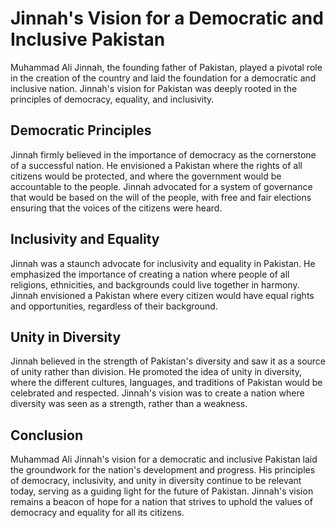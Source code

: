 <h1>Jinnah's Vision for a Democratic and Inclusive Pakistan</h1>
<p>Muhammad Ali Jinnah, the founding father of Pakistan, played a pivotal role in the creation of the country and laid the foundation for a democratic and inclusive nation. Jinnah's vision for Pakistan was deeply rooted in the principles of democracy, equality, and inclusivity.</p>
<h2>Democratic Principles</h2>
<p>Jinnah firmly believed in the importance of democracy as the cornerstone of a successful nation. He envisioned a Pakistan where the rights of all citizens would be protected, and where the government would be accountable to the people. Jinnah advocated for a system of governance that would be based on the will of the people, with free and fair elections ensuring that the voices of the citizens were heard.</p>
<h2>Inclusivity and Equality</h2>
<p>Jinnah was a staunch advocate for inclusivity and equality in Pakistan. He emphasized the importance of creating a nation where people of all religions, ethnicities, and backgrounds could live together in harmony. Jinnah envisioned a Pakistan where every citizen would have equal rights and opportunities, regardless of their background.</p>
<h2>Unity in Diversity</h2>
<p>Jinnah believed in the strength of Pakistan's diversity and saw it as a source of unity rather than division. He promoted the idea of unity in diversity, where the different cultures, languages, and traditions of Pakistan would be celebrated and respected. Jinnah's vision was to create a nation where diversity was seen as a strength, rather than a weakness.</p>
<h2>Conclusion</h2>
<p>Muhammad Ali Jinnah's vision for a democratic and inclusive Pakistan laid the groundwork for the nation's development and progress. His principles of democracy, inclusivity, and unity in diversity continue to be relevant today, serving as a guiding light for the future of Pakistan. Jinnah's vision remains a beacon of hope for a nation that strives to uphold the values of democracy and equality for all its citizens.</p>